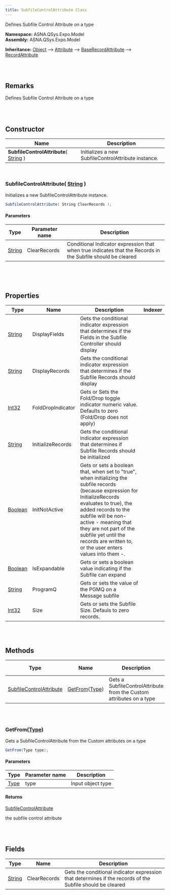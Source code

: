 ```yaml
---
title: SubfileControlAttribute Class
---
```


Defines Subfile Control Attribute on a type

**Namespace:** ASNA.QSys.Expo.Model <br/>
**Assembly:** ASNA.QSys.Expo.Model

**Inheritance:** [Object](https://docs.microsoft.com/en-us/dotnet/api/system.object) --> [Attribute](https://docs.microsoft.com/en-us/dotnet/api/system.attribute) --> [BaseRecordAttribute](/reference/asna-qsys-expo/expo-model/base-record-attribute.html) --> [RecordAttribute](/reference/asna-qsys-expo/expo-model/record-attribute.html)

<br>
<br>

## Remarks

Defines Subfile Control Attribute on a type

[//]: # ($$TODO: Complete the Remarks section.)

<br>
<br>

## Constructor

| Name |  Description 
| --- | --- 
| **SubfileControlAttribute**( [String](https://docs.microsoft.com/en-us/dotnet/api/system.string) ) | Initializes a new SubfileControlAttribute instance.

<br>

### SubfileControlAttribute( [String](https://docs.microsoft.com/en-us/dotnet/api/system.string) )

Initializes a new SubfileControlAttribute instance.

```cs
SubfileControlAttribute( String ClearRecords );
```

#### Parameters

| Type | Parameter name | Description
| --- | --- | ---
| [String](https://docs.microsoft.com/en-us/dotnet/api/system.string) | ClearRecords | Conditional Indicator expression that when true indicates that the Records in the Subfile should be cleared 

<br>


<br>
<br>

## Properties

| Type | Name | Description | Indexer
| --- | --- | --- | --- 
| [String](https://docs.microsoft.com/en-us/dotnet/api/system.string) | DisplayFields | Gets the conditional indicator expression that determines if the Fields in the Subfile Controller should display | 
| [String](https://docs.microsoft.com/en-us/dotnet/api/system.string) | DisplayRecords | Gets the conditional indicator expression that determines if the Subfile Records should display | 
| [Int32](https://docs.microsoft.com/en-us/dotnet/api/system.int32) | FoldDropIndicator | Gets or Sets the Fold/Drop toggle indicator numeric value. Defaults to zero (Fold/Drop does not apply) | 
| [String](https://docs.microsoft.com/en-us/dotnet/api/system.string) | InitializeRecords | Gets the conditional indicator expression that determines if Subfile Records should be initialized | 
| [Boolean](https://docs.microsoft.com/en-us/dotnet/api/system.boolean) | InitNotActive | Gets or sets a boolean that, when set to "true", when initializing the subfile records (because expression for InitializeRecords evaluates to true), the added records to the subfile will be non-active - meaning that they are not part of the subfile yet until the records are written to, or the user enters values into them -. | 
| [Boolean](https://docs.microsoft.com/en-us/dotnet/api/system.boolean) | IsExpandable | Gets or sets a boolean value indicating if the Subfile can expand | 
| [String](https://docs.microsoft.com/en-us/dotnet/api/system.string) | ProgramQ | Gets or sets the value of the PGMQ on a Message subfile | 
| [Int32](https://docs.microsoft.com/en-us/dotnet/api/system.int32) | Size | Gets or sets the Subfile Size. Defauls to zero records. | 

<br>
<br>

## Methods

| Type | Name | Description | Return Description 
| --- | --- | --- | --- 
| [SubfileControlAttribute](/reference/asna-qsys-expo/expo-model/subfile-control-attribute.html) | [GetFrom](#getfromtype)([Type](https://docs.microsoft.com/en-us/dotnet/api/system.type)) | Gets a SubfileControlAttribute from the Custom attributes on a type | the subfile control attribute

<br>
<br>

### GetFrom([Type](https://docs.microsoft.com/en-us/dotnet/api/system.type))

Gets a SubfileControlAttribute from the Custom attributes on a type

```cs
GetFrom(Type type);
```

#### Parameters

| Type | Parameter name | Description
| --- | --- | ---
| [Type](https://docs.microsoft.com/en-us/dotnet/api/system.type) | type | Input object type 

#### Returns

[SubfileControlAttribute](/reference/asna-qsys-expo/expo-model/subfile-control-attribute.html)

the subfile control attribute


<br>
<br>

## Fields

| Type | Name | Description
| --- | --- | --- 
| [String](https://docs.microsoft.com/en-us/dotnet/api/system.string) | ClearRecords | Gets the conditional indicator expression that determines if the records of the Subfile should be cleared

<br>
<br>

